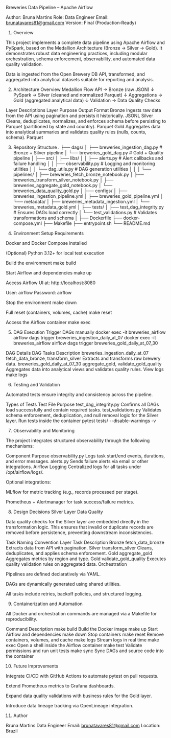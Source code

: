 Breweries Data Pipeline – Apache Airflow

Author: Bruna Martins
Role: Data Engineer
Email: brunatavares81@gmail.com
Version: Final (Production‑Ready)

1. Overview

This project implements a complete data pipeline using Apache Airflow and PySpark, based on the Medallion Architecture (Bronze → Silver → Gold).
It demonstrates robust data engineering practices, including modular orchestration, schema enforcement, observability, and automated data quality validation.

Data is ingested from the Open Brewery DB API, transformed, and aggregated into analytical datasets suitable for reporting and analysis.

2. Architecture Overview
Medallion Flow
API → Bronze (raw JSON)
      ↓
PySpark → Silver (cleaned and normalized Parquet)
      ↓
Aggregations → Gold (aggregated analytical data)
      ↓
Validation → Data Quality Checks

Layer Descriptions
Layer	Purpose	Output Format
Bronze	Ingests raw data from the API using pagination and persists it historically.	JSONL
Silver	Cleans, deduplicates, normalizes, and enforces schema before persisting to Parquet (partitioned by state and country).	Parquet
Gold	Aggregates data into analytical summaries and validates quality rules (nulls, counts, schema).	Parquet

3. Repository Structure
.
├── dags/
│   ├── breweries_ingestion_dag.py         # Bronze + Silver pipeline
│   └── breweries_gold_dag.py              # Gold + Quality pipeline
│
├── src/
│   ├── libs/
│   │   ├── alerts.py                      # Alert callbacks and failure handling
│   │   ├── observability.py               # Logging and monitoring utilities
│   │   └── dag_utils.py                   # DAG generation utilities
│   │
│   └── pipelines/
│       ├── breweries_fetch_bronze_notebook.py
│       ├── breweries_transform_silver_notebook.py
│       ├── breweries_aggregate_gold_notebook.py
│       └── breweries_data_quality_gold.py
│
├── configs/
│   ├── breweries_ingestion_pipeline.yml
│   ├── breweries_gold_pipeline.yml
│   └── metadata/
│       ├── breweries_metadata_ingestion.yml
│       └── breweries_metadata_gold.yml
│
├── tests/
│   ├── test_dag_integrity.py              # Ensures DAGs load correctly
│   └── test_validations.py                # Validates transformations and schema
│
├── Dockerfile
├── docker-compose.yml
├── Makefile
├── entrypoint.sh
└── README.md

4. Environment Setup
Requirements

Docker and Docker Compose installed

(Optional) Python 3.12+ for local test execution

Build the environment
make build

Start Airflow and dependencies
make up


Access Airflow UI at:
http://localhost:8080

User: airflow
Password: airflow

Stop the environment
make down

Full reset (containers, volumes, cache)
make reset

Access the Airflow container
make exec

5. DAG Execution
Trigger DAGs manually
docker exec -it breweries_airflow airflow dags trigger breweries_ingestion_daily_at_07
docker exec -it breweries_airflow airflow dags trigger breweries_gold_daily_at_07_30

DAG Details
DAG	Tasks	Description
breweries_ingestion_daily_at_07	fetch_data_bronze, transform_silver	Extracts and transforms raw brewery data.
breweries_gold_daily_at_07_30	aggregate_gold, validate_gold_quality	Aggregates data into analytical views and validates quality rules.
View logs
make logs

6. Testing and Validation

Automated tests ensure integrity and consistency across the pipeline.

Types of Tests
Test File	Purpose
test_dag_integrity.py	Confirms all DAGs load successfully and contain required tasks.
test_validations.py	Validates schema enforcement, deduplication, and null removal logic for the Silver layer.
Run tests inside the container
pytest tests/ --disable-warnings -v

7. Observability and Monitoring

The project integrates structured observability through the following mechanisms:

Component	Purpose
observability.py	Logs task start/end events, durations, and error messages.
alerts.py	Sends failure alerts via email or other integrations.
Airflow Logging	Centralized logs for all tasks under /opt/airflow/logs/.

Optional integrations:

MLflow for metric tracking (e.g., records processed per stage).

Prometheus + Alertmanager for task success/failure metrics.

8. Design Decisions
Silver Layer Data Quality

Data quality checks for the Silver layer are embedded directly in the transformation logic.
This ensures that invalid or duplicate records are removed before persistence, preventing downstream inconsistencies.

Task Naming Convention
Layer	Task	Description
Bronze	fetch_data_bronze	Extracts data from API with pagination.
Silver	transform_silver	Cleans, deduplicates, and applies schema enforcement.
Gold	aggregate_gold	Aggregates metrics by region and type.
Gold	validate_gold_quality	Executes quality validation rules on aggregated data.
Orchestration

Pipelines are defined declaratively via YAML.

DAGs are dynamically generated using shared utilities.

All tasks include retries, backoff policies, and structured logging.

9. Containerization and Automation

All Docker and orchestration commands are managed via a Makefile for reproducibility.

Command	Description
make build	Build the Docker image
make up	Start Airflow and dependencies
make down	Stop containers
make reset	Remove containers, volumes, and cache
make logs	Stream logs in real time
make exec	Open a shell inside the Airflow container
make test	Validate permissions and run unit tests
make sync	Sync DAGs and source code into the container

10. Future Improvements

Integrate CI/CD with GitHub Actions to automate pytest on pull requests.

Extend Prometheus metrics to Grafana dashboards.

Expand data quality validations with business rules for the Gold layer.

Introduce data lineage tracking via OpenLineage integration.

11. Author

Bruna Martins
Data Engineer
Email: brunatavares81@gmail.com
Location: Brazil